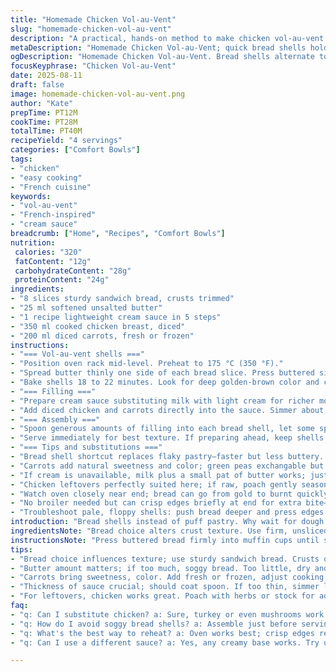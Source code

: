 ```yaml
---
title: "Homemade Chicken Vol-au-Vent"
slug: "homemade-chicken-vol-au-vent"
description: "A practical, hands-on method to make chicken vol-au-vent using bread-lined muffin molds. Buttered bread crisps up golden in the oven forming crusty cups, a quick fix instead of puff pastry. The creamy filling gets a twist by swapping béchamel's milk for light cream and swapping peas for diced carrots for a subtle sweetness. Chicken diced, simmered into the sauce until thickened and bubbling. Crisp texture with tender filling. Technique-focused, timing adjusted for real kitchens."
metaDescription: "Homemade Chicken Vol-au-Vent; quick bread shells hold creamy filling. Perfect for weeknight dinners. Flavors, textures come together beautifully."
ogDescription: "Homemade Chicken Vol-au-Vent. Bread shells alternate to pastry; creamy sauce, tender chicken, crisp edges. Quick fix for a satisfying meal."
focusKeyphrase: "Chicken Vol-au-Vent"
date: 2025-08-11
draft: false
image: homemade-chicken-vol-au-vent.png
author: "Kate"
prepTime: PT12M
cookTime: PT28M
totalTime: PT40M
recipeYield: "4 servings"
categories: ["Comfort Bowls"]
tags:
- "chicken"
- "easy cooking"
- "French cuisine"
keywords:
- "vol-au-vent"
- "French-inspired"
- "cream sauce"
breadcrumb: ["Home", "Recipes", "Comfort Bowls"]
nutrition: 
 calories: "320"
 fatContent: "12g"
 carbohydrateContent: "28g"
 proteinContent: "24g"
ingredients:
- "8 slices sturdy sandwich bread, crusts trimmed"
- "25 ml softened unsalted butter"
- "1 recipe lightweight cream sauce in 5 steps"
- "350 ml cooked chicken breast, diced"
- "200 ml diced carrots, fresh or frozen"
instructions:
- "=== Vol-au-vent shells ==="
- "Position oven rack mid-level. Preheat to 175 °C (350 °F)."
- "Spread butter thinly one side of each bread slice. Press buttered side down firmly into muffin tin cups; make sure edges are snug to form walls."
- "Bake shells 18 to 22 minutes. Look for deep golden-brown color and crisp edges. Tap top—should sound hollow and hold shape when lifted. Remove, cool slightly, unmold carefully to avoid cracks. Set aside."
- "=== Filling ==="
- "Prepare cream sauce substituting milk with light cream for richer mouthfeel. Cook gently to avoid curdling, whisk constantly."
- "Add diced chicken and carrots directly into the sauce. Simmer about 4 to 5 minutes until carrots soften but retain slight bite. Stir often; sauce should thicken enough to coat spoon generously. Season with salt, white pepper, and a pinch of nutmeg. Taste test crucial here."
- "=== Assembly ==="
- "Spoon generous amounts of filling into each bread shell, let some spill slightly over edges. The heat will soften the bread edges softly but maintain crispness underneath."
- "Serve immediately for best texture. If preparing ahead, keep shells separate and warm sauce conveniently. Avoid sogginess by assembling last minute."
- "=== Tips and substitutions ==="
- "Bread shell shortcut replaces flaky pastry—faster but less buttery. Use brioche for extra richness or whole wheat for texture contrast."
- "Carrots add natural sweetness and color; green peas exchangable but adjust timing to soften properly."
- "If cream is unavailable, milk plus a small pat of butter works; just watch sauce thickness carefully."
- "Chicken leftovers perfectly suited here; if raw, poach gently seasoned with bay and peppercorns to keep moist."
- "Watch oven closely near end; bread can go from gold to burnt quickly. Avoid overbuttering – too much seeps out creating sogginess and smoke."
- "No broiler needed but can crisp edges briefly at end for extra bite—watch carefully."
- "Troubleshoot pale, floppy shells: push bread deeper and press edges firmly into pan, use slightly thicker bread slices."
introduction: "Bread shells instead of puff pastry. Why wait for dough to rise or thaw? Quick butter layer crisps bread into shape, sturdy enough for creamy filling. Chicken diced sharpens texture, carrots sneak in moisture and slight sweetness. Cream sauce replaces classic béchamel milk for smooth mouthfeel. Timing key—bread going golden hints readiness; listen for hollow sound when tapped. Filling thickened just right, coats spoon, clings but not gluey. Natural seasoning calls for white pepper, barely a pinch of nutmeg — subtle but builds layers. Assemble just before serving; soggy sight ruins crisp contrast. Test edges before unmolding, handle gentle with still-warm shells. No fluff, straight to method that saves time and mess. Get grounded in real kitchens where efficiency meets flavor."
ingredientsNote: "Bread choice alters crust texture. Use firm, unsliced sandwich bread or a hearth loaf sliced evenly. Stale bread works nicely too—absorbs butter without sogginess. Butter amount precise—too much means greasy pockets and burnt pan tips; too little, dry shells. Cream makes sauce velvety; milk can substitute but watch for thickness, cook slower. Carrots bring natural sweetness and bright color, green peas swap in but add at different time since peas soften faster. Chicken best cooked beforehand—boiled, roasted, or leftover; keeps consistent texture and shreds/clumps avoided. Salt and white pepper preferred to black for color and smoothness; nutmeg a classic but optional. Prep sauces on gentle heat, whisk continuously to avoid lumps. Bread shells require even pressing into cups for uniform rise and crisping. Takes practice but worth the tactile feedback."
instructionsNote: "Press buttered bread firmly into muffin cups until sides straighten and form bowls. If air gaps remain, edges collapse during bake. Oven temperature critical—too high means burnt edges before inside crisp; too low will dry without crisp. Listen for crisp crackle on cooling. When ready to fill, sauce must be thick enough to coat but pourable. Simmer chicken and carrots in sauce gently; rapid boiling breaks chicken fibers, toughens. Stirring prevents sauce sticking and burning on pan bottom. Taste filling before spooning in shells; adjust salt/pepper/nutmeg carefully—sauce dull when cold, needs punch. Assemble last minute, else crisp shells absorb moisture; if prepping ahead, keep shells in cool dry place, reheat filling separately then combine. If shells get soggy, reheat in oven briefly to regain texture. Serving hot keeps contrasts clear between crunchy shell and creamy inside. Plates must be prep-ready; these cool fast and lose texture quickly."
tips:
- "Bread choice influences texture; use sturdy sandwich bread. Crusts off for even baking. Brioche adds richness, whole wheat for texture."
- "Butter amount matters; if too much, soggy bread. Too little, dry and brittle. Aim for thin, even coverage. Check edges; should hold shape."
- "Carrots bring sweetness, color. Add fresh or frozen, adjust cooking time. Diced smaller cooks quicker. Avoid mushy by tasting regularly."
- "Thickness of sauce crucial; should coat spoon. If too thin, simmer longer. If too thick, thin with water or low-sodium broth."
- "For leftovers, chicken works great. Poach with herbs or stock for added flavor. Dry chicken? Toss in sauce as you heat. Not much prep needed."
faq:
- "q: Can I substitute chicken? a: Sure, turkey or even mushrooms work. Cook time may need adjusting. Using leftovers saves time and effort."
- "q: How do I avoid soggy bread shells? a: Assemble just before serving. Keep shells and filling separate if prepping ahead."
- "q: What's the best way to reheat? a: Oven works best; crisp edges regained. Microwave makes them soft. Short time on low heat."
- "q: Can I use a different sauce? a: Yes, any creamy base works. Try using a cheese sauce or even Alfredo. Just watch thickness."

---
```

